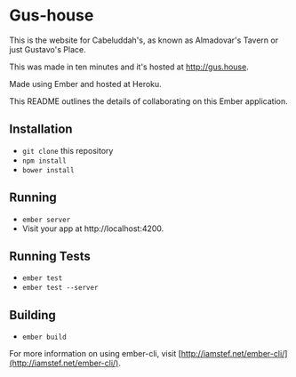 # Gus-house

This is the website for Cabeluddah's, as known as Almadovar's Tavern or just Gustavo's Place.

This was made in ten minutes and it's hosted at http://gus.house.


Made using Ember and hosted at Heroku.

This README outlines the details of collaborating on this Ember application.

## Installation

* `git clone` this repository
* `npm install`
* `bower install`

## Running

* `ember server`
* Visit your app at http://localhost:4200.

## Running Tests

* `ember test`
* `ember test --server`

## Building

* `ember build`

For more information on using ember-cli, visit [http://iamstef.net/ember-cli/](http://iamstef.net/ember-cli/).
